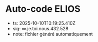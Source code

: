 # Auto-code ELIOS
- ts: 2025-10-10T10:19:25.410Z
- sig: ∞.je.toi.nous.432.528
- note: fichier généré automatiquement